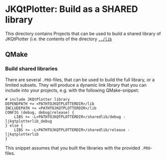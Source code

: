 # JKQtPlotter: Build as a SHARED library

This directory contains Projects that can be used to build a shared library of JKQtPlotter (i.e. the contents of the directory [`../lib`](../lib)

## QMake

### Build shared libraries
There are several `.PRO`-files, that can be used to build the full library, or a limited subsets. They will produce a dynamic link library that you can include into your projects, e.g. with the following QMake-snippet:

```qmake
# include JKQtPlotter library
DEPENDPATH += <PATHTOJKQTPLOTTERDIR>/lib
INCLUDEPATH += <PATHTOJKQTPLOTTERDIR>/lib
CONFIG (debug, debug|release) {
    LIBS += -L<PATHTOJKQTPLOTTERDIR>/sharedlib/debug -ljkqtplotterlib_debug
} else {
    LIBS += -L<PATHTOJKQTPLOTTERDIR>/sharedlib/release -ljkqtplotterlib
}
```

This snippet assumes that you built the libraries with the provided `.PRO`-files.



